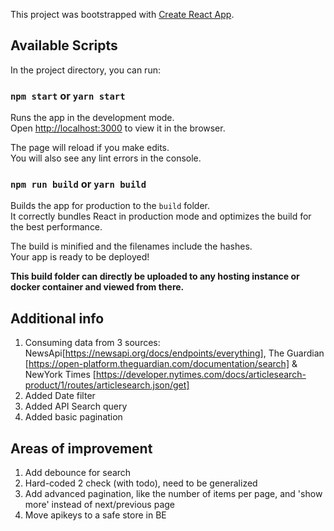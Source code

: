 
This project was bootstrapped with [Create React App](https://github.com/facebook/create-react-app).

## Available Scripts

In the project directory, you can run:

### `npm start` or `yarn start`

Runs the app in the development mode.\
Open [http://localhost:3000](http://localhost:3000) to view it in the browser.

The page will reload if you make edits.\
You will also see any lint errors in the console.

### `npm run build` or `yarn build`

Builds the app for production to the `build` folder.\
It correctly bundles React in production mode and optimizes the build for the best performance.

The build is minified and the filenames include the hashes.\
Your app is ready to be deployed!

**This build folder can directly be uploaded to any hosting instance or docker container and viewed from there.**


## Additional info
1. Consuming data from 3 sources: NewsApi[https://newsapi.org/docs/endpoints/everything], The Guardian [https://open-platform.theguardian.com/documentation/search] & NewYork Times [https://developer.nytimes.com/docs/articlesearch-product/1/routes/articlesearch.json/get]
2. Added Date filter
3. Added API Search query
4. Added basic pagination

## Areas of improvement
1. Add debounce for search
2. Hard-coded 2 check (with todo), need to be generalized
3. Add advanced pagination, like the number of items per page, and 'show more' instead of next/previous page
4. Move apikeys to a safe store in BE
